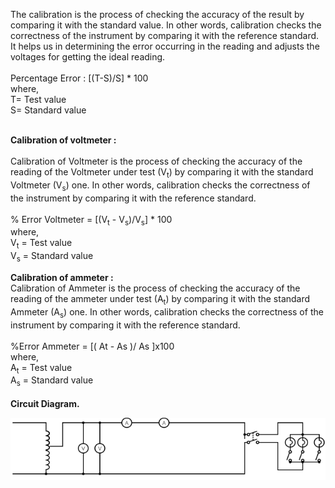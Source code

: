 The calibration is the process of checking the accuracy of the result by comparing it with the standard value. In other words, calibration checks the correctness of the instrument by comparing it with the reference standard. It helps us in determining the error occurring in the reading and adjusts the voltages for getting the ideal reading.<br><br>
Percentage Error :  [(T-S)/S] * 100 <br>
where, <br>
T= Test value <br>
S= Standard value <br><br>

<b>Calibration of voltmeter :</b><br><br>
Calibration of Voltmeter is the process of checking the accuracy of the reading of the Voltmeter under test (V<sub>t</sub>) by comparing it with the standard Voltmeter (V<sub>s</sub>) one. In other words, calibration checks the correctness of the instrument by comparing it with the reference standard. <br><br>
% Error Voltmeter = [(V<sub>t</sub> - V<sub>s</sub>)/V<sub>s</sub>] * 100 <br>
where, <br>
V<sub>t</sub> = Test value <br>
V<sub>s</sub> = Standard value<br>

<b>Calibration of ammeter :</b><br>
Calibration of Ammeter is the process of checking the accuracy of the reading of the ammeter under test (A<sub>t</sub>) by comparing it with the standard Ammeter (A<sub>s</sub>) one. In other words, calibration checks the correctness of the instrument by comparing it with the reference standard. <br><br>
%Error Ammeter =  [(  At - As )/ As ]x100 <br>
where,<br>
A<sub>t</sub> = Test value <br>
A<sub>s</sub> = Standard value<br><br>
<b>Circuit Diagram.</b> <br>

<img src="images/ex19_2.png">





 
  

